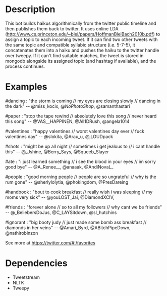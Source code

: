 Description
===========

This bot builds haikus algorithmically from the twitter public timeline and then publishes them back to twitter. It uses online LDA (http://www.cs.princeton.edu/~blei/papers/HoffmanBleiBach2010b.pdf) to assign a topic to each incoming tweet. If it can find two other tweets with the same topic and compatible syllabic structure (i.e. 5-7-5), it concatenates them into a haiku and pushes the haiku to the twitter handle over tweepy. If it can't find suitable matches, the tweet is stored in mongodb alongside its assigned topic (and hashtag if available), and the process continues.

Examples
========

\#dancing : "the storm is coming // my eyes are closing slowly // dancing in the dark" -- @miss_kocix, @_NoPhotoShop_, @samanthastari

\#paper : "stop the tape rewind // absolutely love this song // never heard this song" -- @VAS__HAPPINEN, @All1DRush, @angela1014

\#valentines : "happy valentines // worst valentines day ever // fuck valentines day" -- @slokita, @Arau_u, @jLOUDpack

\#shots : "might be up all night // sometimes i get jealous to // i cant handle this" -- @_Jshine, @Berry_Says, @Squeeb_Slayer

\#ate : "i just learned something // i see the blood in your eyes // im sorry good bye" -- @A_Renee__, @anaaak, @AndiNovaL_

\#people : "good morning people // people are so ungrateful // why is the rum gone" -- @sherlylolytia, @phokingdom, @PresDareing

\#handbook : "bout to cook breakfast // really wish i was sleeping // my moms very sick" -- @youLOST_Jai, @DiamondXCIV,

\#friends : "forever alone // so to all my followers // why cant we be friends" -- @_BeliebersDoJus, @C_LAYSitdown, @sl_hutchins

\#ignorant : "big booty judy // just made some bomb ass breakfast // diamonds in her veins" -- @Amari_Byrd, @ABitchPipeDown, @nathirobinzon

See more at https://twitter.com/#!/favorites 

Dependencies
============
* Tweetstream
* NLTK
* Tweepy